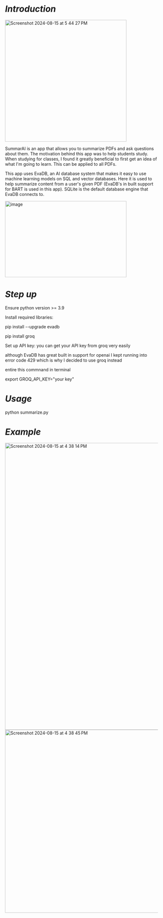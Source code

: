 # *Introduction*
<img width="400" alt="Screenshot 2024-08-15 at 5 44 27 PM" src="https://github.com/user-attachments/assets/57baf3de-2513-4bbe-8acd-943af0592239">

SummarAI is an app that allows you to summarize PDFs and ask questions about them. The motivation behind this app was to help students study. When studying for classes,
I found it greatly beneficial to first get an idea of what I'm going to learn. This can be applied to all PDFs. 

This app uses EvaDB, an AI database system that makes it easy to use machine learning models on SQL and vector databases. Here it is used to help summarize content 
from a user's given PDF (EvaDB's in built support for BART is used in this app). SQLite is the default database engine that EvaDB connects to. 

<img src="https://github.com/user-attachments/assets/46fba8bb-8299-48dd-b143-845c1d1c66dc" alt="image" width="400" height="250"/>


# *Step up*
Ensure python version >= 3.9

Install required libraries: 

pip install --upgrade evadb

pip install groq

Set up API key: 
you can get your API key from groq very easily 

although EvaDB has great built in support for openai I kept running into error code 429 which is why I decided to use groq instead 

entire this commnand in terminal 

export GROQ_API_KEY="your key"

# *Usage*

python summarize.py 

# *Example*
<img width="942" alt="Screenshot 2024-08-15 at 4 38 14 PM" src="https://github.com/user-attachments/assets/22395c0e-36e5-4e97-acd9-123d383a9456">
<img width="601" alt="Screenshot 2024-08-15 at 4 38 45 PM" src="https://github.com/user-attachments/assets/57062694-33e1-4a5f-9f36-54abdf2c00c6">













